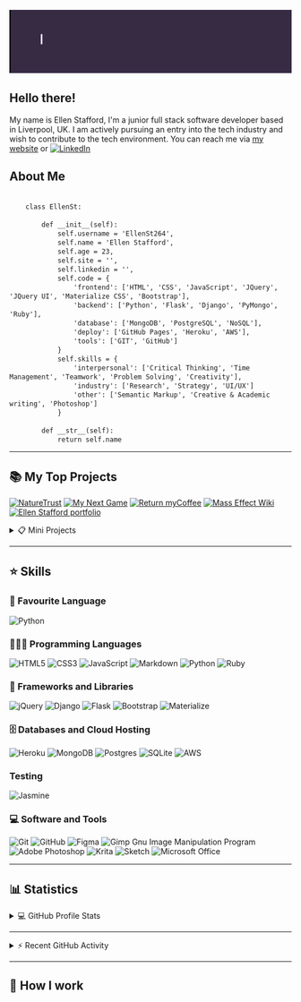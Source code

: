 <!--
**EllenSt264/EllenSt264** is a ✨ _special_ ✨ repository because its `README.md` (this file) appears on your GitHub profile.

Here are some ideas to get you started:

- 🔭 I’m currently working on ...
- 🌱 I’m currently learning ...
- 👯 I’m looking to collaborate on ...
- 🤔 I’m looking for help with ...
- 💬 Ask me about ...
- 📫 How to reach me: ...
- 😄 Pronouns: ...
- ⚡ Fun fact: ...
-->

![Header gif](media/header.gif)

## Hello there!

My name is Ellen Stafford, I'm a junior full stack software developer based in Liverpool, UK. I am actively pursuing an entry into the tech industry and wish to contribute to the tech environment. You can reach me via [my website]() or [![LinkedIn](https://img.shields.io/badge/linkedin-%230077B5.svg?style=for-the-badge&logo=linkedin&logoColor=white)](https://www.linkedin.com/in/stafford-ellen/)
 

## About Me 

```

    class EllenSt:

        def __init__(self):
            self.username = 'EllenSt264',
            self.name = 'Ellen Stafford',
            self.age = 23,
            self.site = '',
            self.linkedin = '',
            self.code = {
                'frontend': ['HTML', 'CSS', 'JavaScript', 'JQuery', 'JQuery UI', 'Materialize CSS', 'Bootstrap'],
                'backend': ['Python', 'Flask', 'Django', 'PyMongo', 'Ruby'],
                'database': ['MongoDB', 'PostgreSQL', 'NoSQL'],
                'deploy': ['GitHub Pages', 'Heroku', 'AWS'],
                'tools': ['GIT', 'GitHub']
            }
            self.skills = {
                'interpersonal': ['Critical Thinking', 'Time Management', 'Teamwork', 'Problem Solving', 'Creativity'],
                'industry': ['Research', 'Strategy', 'UI/UX']
                'other': ['Semantic Markup', 'Creative & Academic writing', 'Photoshop']
            }

        def __str__(self):
            return self.name

```

-----


## 📚 My Top Projects

<p align="left">
    <a href=""><img src="https://denvercoder1-github-readme-stats.vercel.app/api/pin/?username=EllenSt264&repo=naturetrust&theme=react&bg_color=1F222E&title_color=F85D7F&icon_color=F8D866&hide_border=true&show_icons=false" alt="NatureTrust" width="282p"></a> <a href=""><img src="https://denvercoder1-github-readme-stats.vercel.app/api/pin/?username=EllenSt264&repo=my-next-game&theme=react&bg_color=1F222E&title_color=F85D7F&icon_color=F8D866&hide_border=true&show_icons=false" alt="My Next Game" width="282"></a> <a href=""><img src="https://denvercoder1-github-readme-stats.vercel.app/api/pin/?username=EllenSt264&repo=return-my-coffee&theme=react&bg_color=1F222E&title_color=F85D7F&icon_color=F8D866&hide_border=true&show_icons=false" alt="Return myCoffee" width="282"></a> <a href=""><img src="https://denvercoder1-github-readme-stats.vercel.app/api/pin/?username=EllenSt264&repo=mass-effect-wiki&theme=react&bg_color=1F222E&title_color=F85D7F&icon_color=F8D866&hide_border=true&show_icons=false" alt="Mass Effect Wiki" width="282"></a> <a href=""><img src="https://denvercoder1-github-readme-stats.vercel.app/api/pin/?username=EllenSt264&repo=ellenstafford&theme=react&bg_color=1F222E&title_color=F85D7F&icon_color=F8D866&hide_border=true&show_icons=false" alt="Ellen Stafford portfolio" width="282"></a>
</p>


<details>

<summary> 📋 Mini Projects</summary>

<br>

<p align="left">
    <a href=""><img src="https://denvercoder1-github-readme-stats.vercel.app/api/pin/?username=EllenSt264&repo=sprite-animation&theme=react&bg_color=1F222E&title_color=F85D7F&icon_color=F8D866&hide_border=true&show_icons=false" alt="sprite-animation" width="282p"></a>
    <a href=""><img src="https://denvercoder1-github-readme-stats.vercel.app/api/pin/?username=EllenSt264&repo=flappy-bird&theme=react&bg_color=1F222E&title_color=F85D7F&icon_color=F8D866&hide_border=true&show_icons=false" alt="flappy-bird" width="282p"></a>
    <a href=""><img src="https://denvercoder1-github-readme-stats.vercel.app/api/pin/?username=EllenSt264&repo=javascript-frogger&theme=react&bg_color=1F222E&title_color=F85D7F&icon_color=F8D866&hide_border=true&show_icons=false" alt="javascript-frogger" width="282p"></a>
    <a href=""><img src="https://denvercoder1-github-readme-stats.vercel.app/api/pin/?username=EllenSt264&repo=whack-a-yoda&theme=react&bg_color=1F222E&title_color=F85D7F&icon_color=F8D866&hide_border=true&show_icons=false" alt="whack-a-yoda" width="282p"></a>
    <a href=""><img src="https://denvercoder1-github-readme-stats.vercel.app/api/pin/?username=EllenSt264&repo=memory-game&theme=react&bg_color=1F222E&title_color=F85D7F&icon_color=F8D866&hide_border=true&show_icons=false" alt="memory-game" width="282p"></a>
    <a href=""><img src="https://denvercoder1-github-readme-stats.vercel.app/api/pin/?username=EllenSt264&repo=rock-paper-scissors&theme=react&bg_color=1F222E&title_color=F85D7F&icon_color=F8D866&hide_border=true&show_icons=false" alt="rock-paper-scissors" width="282p"></a>
</p>

</details>

-----


## ⭐️ Skills


### 💜 Favourite Language

![Python](https://img.shields.io/badge/python-3670A0?style=for-the-badge&logo=python&logoColor=ffdd54)


### 👩🏼‍💻 Programming Languages

![HTML5](https://img.shields.io/badge/html5-%23E34F26.svg?style=for-the-badge&logo=html5&logoColor=white) ![CSS3](https://img.shields.io/badge/css3-%231572B6.svg?style=for-the-badge&logo=css3&logoColor=white) ![JavaScript](https://img.shields.io/badge/javascript-%23323330.svg?style=for-the-badge&logo=javascript&logoColor=%23F7DF1E) ![Markdown](https://img.shields.io/badge/markdown-%23000000.svg?style=for-the-badge&logo=markdown&logoColor=white) ![Python](https://img.shields.io/badge/python-3670A0?style=for-the-badge&logo=python&logoColor=ffdd54) ![Ruby](https://img.shields.io/badge/ruby-%23CC342D.svg?style=for-the-badge&logo=ruby&logoColor=white)



### 🧰 Frameworks and Libraries

![jQuery](https://img.shields.io/badge/jquery-%230769AD.svg?style=for-the-badge&logo=jquery&logoColor=white) ![Django](https://img.shields.io/badge/django-%23092E20.svg?style=for-the-badge&logo=django&logoColor=white) ![Flask](https://img.shields.io/badge/flask-%23000.svg?style=for-the-badge&logo=flask&logoColor=white) ![Bootstrap](https://img.shields.io/badge/bootstrap-%23563D7C.svg?style=for-the-badge&logo=bootstrap&logoColor=white) ![Materialize](https://img.shields.io/badge/-Materialize-orange?style=for-the-badge&color=ff69b4)


### 🗄 Databases and Cloud Hosting

![Heroku](https://img.shields.io/badge/heroku-%23430098.svg?style=for-the-badge&logo=heroku&logoColor=white) ![MongoDB](https://img.shields.io/badge/MongoDB-%234ea94b.svg?style=for-the-badge&logo=mongodb&logoColor=white) ![Postgres](https://img.shields.io/badge/postgres-%23316192.svg?style=for-the-badge&logo=postgresql&logoColor=white) ![SQLite](https://img.shields.io/badge/sqlite-%2307405e.svg?style=for-the-badge&logo=sqlite&logoColor=white) ![AWS](https://img.shields.io/badge/AWS-%23FF9900.svg?style=for-the-badge&logo=amazon-aws&logoColor=white) 


### Testing

![Jasmine](https://img.shields.io/badge/-Jasmine-%238A4182?style=for-the-badge&logo=Jasmine&logoColor=white)


### 💻 Software and Tools

![Git](https://img.shields.io/badge/git-%23F05033.svg?style=for-the-badge&logo=git&logoColor=white) ![GitHub](https://img.shields.io/badge/github-%23121011.svg?style=for-the-badge&logo=github&logoColor=white) ![Figma](https://img.shields.io/badge/figma-%23F24E1E.svg?style=for-the-badge&logo=figma&logoColor=white) ![Gimp Gnu Image Manipulation Program](https://img.shields.io/badge/Gimp-657D8B?style=for-the-badge&logo=gimp&logoColor=FFFFFF) ![Adobe Photoshop](https://img.shields.io/badge/adobephotoshop-%2331A8FF.svg?style=for-the-badge&logo=adobephotoshop&logoColor=white) ![Krita](https://img.shields.io/badge/Krita-203759?style=for-the-badge&logo=krita&logoColor=EEF37B) ![Sketch](https://img.shields.io/badge/Sketch-FFB387?style=for-the-badge&logo=sketch&logoColor=black) ![Microsoft Office](https://img.shields.io/badge/Microsoft_Office-D83B01?style=for-the-badge&logo=microsoft-office&logoColor=white)




-----


## 📊 Statistics

<details>
<summary>💻 GitHub Profile Stats</summary>
<br>
    
![GitHub profile score](https://gitwar.herokuapp.com/badge?username=EllenSt264&color=blueviolet&style=for-the-badge&label=GITWAR+SCORE) ![visitors](https://visitor-badge.glitch.me/badge?page_id=EllenSt264.EllenSt264&style=flat-square) 

![GitHub Trophies](https://github-profile-trophy.vercel.app/?username=EllenSt264&row=2&column=3&margin-w=15&margin-h=15&theme=gitdimmed)

[![Ellen's GitHub stats](https://github-readme-stats.vercel.app/api?username=ellenst264&show_icons=true&locale=en)](https://github.com/ellenst264/github-readme-stats) [![Ellen's GitHub stats](https://github-readme-stats.vercel.app/api/top-langs?username=ellenst264&show_icons=true&locale=en&layout=compact)](https://github.com/ellenst264/github-readme-stats)

</details>

-----

<details>
<summary>⚡ Recent GitHub Activity</summary>
<br>
</details>

----


##  📝 How I work

<!--START_SECTION:waka-->
<!--END_SECTION:waka-->